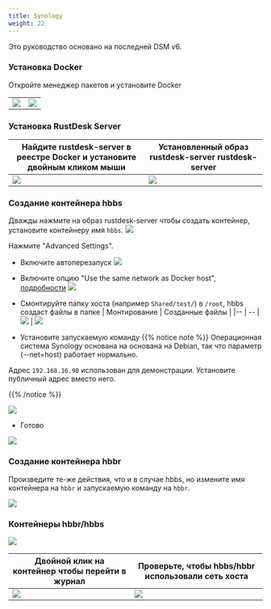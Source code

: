 ```yaml
---
title: Synology
weight: 22
---
```


Это руководство основано на последней DSM v6.

### Установка Docker

Откройте менеджер пакетов и установите Docker

|             |                                                   |
| --------------- | -------------------------------------------------------- |
![](images/package-manager.png) | ![](images/docker.png)


### Установка RustDesk Server

| Найдите rustdesk-server в реестре Docker и установите двойным кликом мыши |   Установленный образ rustdesk-server rustdesk-server                                     |
| --------------- | -------------------------------------------------------- |
![](images/pull-rustdesk-server.png) | ![](images/rustdesk-server-installed.png)


### Создание контейнера hbbs

Дважды нажмите на образ rustdesk-server чтобы создать контейнер, установите контейнеру имя `hbbs`.
![](images/hbbs.png) 

Нажмите "Advanced Settings".

- Включите автоперезапуск
![](images/auto-restart.png) 

- Включите опцию "Use the same network as Docker host", [подробности](/docs/en/self-host/install/#net-host)
![](images/host-net.png) 

- Смонтируйте папку хоста (например `Shared/test/`) в `/root`, hbbs создаст файлы в папке
| Монтирование | Созданные файлы |
|-- | -- |
![](images/mount.png?width=500px) | ![](images/mounted-dir.png?width=300px) 

- Установите запускаемую команду
{{% notice note %}}
Операционная система Synology основана на основана на Debian, так что параметр (--net=host) работает нормально.

Адрес `192.168.16.98` использован для демонстрации. Установите публичный адрес вместо него.

{{% /notice %}}

![](images/hbbs-cmd.png?v2) 

- Готово
  
![](images/hbbs-config.png) 

### Создание контейнера hbbr

Произведите те-же действия, что и в случае hbbs, но измените имя контейнера на `hbbr` и запускаемую команду на `hbbr`.

![](images/hbbr-config.png) 

### Контейнеры hbbr/hbbs

![](images/containers.png?width=500px)


| Двойной клик на контейнер чтобы перейти в журнал | Проверьте, чтобы hbbs/hbbr использовали сеть хоста |
|-- | -- |
![](images/log.png?width=500px) | ![](images/network-types.png?width=500px)
